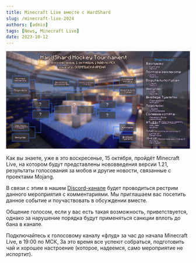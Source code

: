 ```yaml
---
title: Minecraft Live вместе с HardShard
slug: /minecraft-live-2024
authors: [admin]
tags: [News, Minecraft Live]
date: 2023-10-12
---
```


![Баннер Minecraft Live](./img/hardshard-hockey-tournament-table.jpg)

Как вы знаете, уже в это воскресенье, 15 октября, пройдёт Minecraft Live, на котором будут представлены нововведения версии 1.21, результаты голосования за мобов и другие новости, связанные с проектами Mojang.

В связи с этим в нашем [Discord-канале](https://discord.gg/2tHYZcJYR3) будет проводиться рестрим данного мероприятия с комментариями. Мы приглашаем вас посетить данное событие и поучаствовать в обсуждении вместе.

<!-- truncate -->

Общение голосом, если у вас есть такая возможность, приветствуется, однако за нарушение порядка будут применяться санкции вплоть до бана в канале.

Подключайтесь к голосовому каналу «флуд» за час до начала Minecraft Live, в 19:00 по МСК, За это время все успеют собраться, подготовить чай и хорошее настроение (которое, надеемся, само мероприятие не испортит).